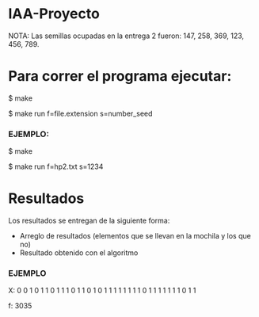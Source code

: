 ﻿# IAA-Proyecto

NOTA: Las semillas ocupadas en la entrega 2 fueron: 147, 258, 369, 123, 456, 789.

# Para correr el programa ejecutar:

$ make

$ make run f=file.extension s=number_seed
  
### EJEMPLO:

$ make

$ make run f=hp2.txt s=1234

# Resultados
Los resultados se entregan de la siguiente forma:
 
  - Arreglo de resultados (elementos que se llevan en la mochila y los que no)
  - Resultado obtenido con el algoritmo
  
### EJEMPLO
  X: 0 0 1 0 1 1 0 1 1 1 0 1 1 0 1 0 1 1 1 1 1 1 1 1 0 1 1 1 1 1 1 1 0 1 1
  
  f: 3035

